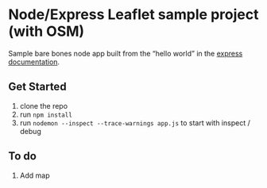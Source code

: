 # Node/Express Leaflet sample project (with OSM)


Sample bare bones node app built from the “hello world” in the [express documentation](https://expressjs.com/en/starter/hello-world.html).



## Get Started

1. clone the repo
2. run `npm install`
3. run `nodemon --inspect --trace-warnings app.js` to start with inspect / debug



## To do

1. Add map
